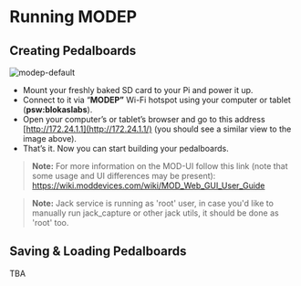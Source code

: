 # Running MODEP

## Creating Pedalboards

![modep-default](https://raw.githubusercontent.com/wiki/BlokasLabs/modep/images/modep-default.png)

- Mount your freshly baked SD card to your Pi and power it up.
- Connect to it via “**MODEP”** Wi-Fi hotspot using your computer or tablet (**psw:blokaslabs**).
- Open your computer’s or tablet’s browser and go to this address [http://172.24.1.1](http://172.24.1.1/) (you should see a similar view to the image above).
- That’s it. Now you can start building your pedalboards.


> **Note:** For more information on the MOD-UI follow this link (note that some usage and UI differences may be present): https://wiki.moddevices.com/wiki/MOD_Web_GUI_User_Guide


> **Note:** Jack service is running as 'root' user, in case you'd like to manually run jack_capture or other jack utils, it should be done as 'root' too.

## Saving & Loading Pedalboards

TBA


